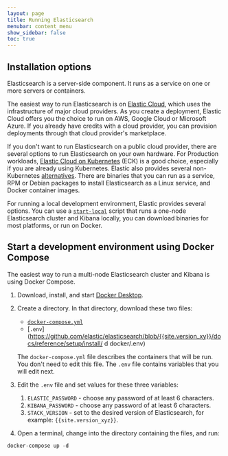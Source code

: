 ```yaml
---
layout: page
title: Running Elasticsearch
menubar: content_menu
show_sidebar: false
toc: true
---
```


## Installation options

Elasticsearch is a server-side component. It runs as a service on one or more servers or containers.

The easiest way to run Elasticsearch is on [Elastic Cloud](https://link.es24h.com/75ea), which uses the infrastructure of major cloud providers. As you create a deployment, Elastic Cloud offers you the choice to run on AWS, Google Cloud or Microsoft Azure. If you already have credits with a cloud provider, you can provision deployments through that cloud provider's marketplace.

If you don't want to run Elasticsearch on a public cloud provider, there are several options to run Elasticsearch on your own hardware. For Production workloads, [Elastic Cloud on Kubernetes](https://link.es24h.com/b64a) (ECK) is a good choice, especially if you are already using Kubernetes. Elastic also provides several non-Kubernetes [alternatives](https://link.es24h.com/54d8). There are binaries that you can run as a service, RPM or Debian packages to install Elasticsearch as a Linux service, and Docker container images.

For running a local development environment, Elastic provides several options. You can use a [`start-local`](https://link.es24h.com/caf8) script that runs a one-node Elasticsearch cluster and Kibana locally, you can download binaries for most platforms, or run on Docker.

## Start a development environment using Docker Compose

The easiest way to run a multi-node Elasticsearch cluster and Kibana is using Docker Compose.

1. Download, install, and start [Docker Desktop](https://link.es24h.com/c434).

1. Create a directory. In that directory, download these two files:
    * [`docker-compose.yml`](https://github.com/elastic/elasticsearch/blob/{{site.version_xy}}/docs/reference/setup/install/docker/docker-compose.yml)
    * [`.env`](https://github.com/elastic/elasticsearch/blob/{{site.version_xy}}/docs/reference/setup/install/ d docker/.env)  
  
    The `docker-compose.yml` file describes the containers that will be run. You don't need to edit this file. The `.env` file contains variables that you will edit next.

1. Edit the `.env` file and set values for these three variables:
    1. `ELASTIC_PASSWORD` - choose any password of at least 6 characters.
    1. `KIBANA_PASSWORD` - choose any password of at least 6 characters.
    1. `STACK_VERSION` - set to the desired version of Elasticsearch, for example: `{{site.version_xyz}}`.

1. Open a terminal, change into the directory containing the files, and run:  
```terminal
docker-compose up -d
```